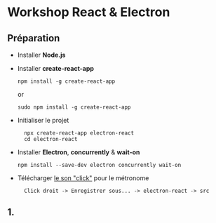 # Workshop React & Electron

## Préparation

-   Installer **Node.js** 
-   Installer **create-react-app**

        npm install -g create-react-app
        
    or

        sudo npm install -g create-react-app

- Initialiser le projet

        npx create-react-app electron-react
        cd electron-react

-   Installer **Electron**, **concurrently** & **wait-on**

        npm install --save-dev electron concurrently wait-on

- Télécharger [le son "click"](https://raw.githubusercontent.com/terencehecq/workshop_react_electron/dev/Projet/src/click.wav) pour le métronome

        Click droit -> Enregistrer sous... -> electron-react -> src


## 1. 